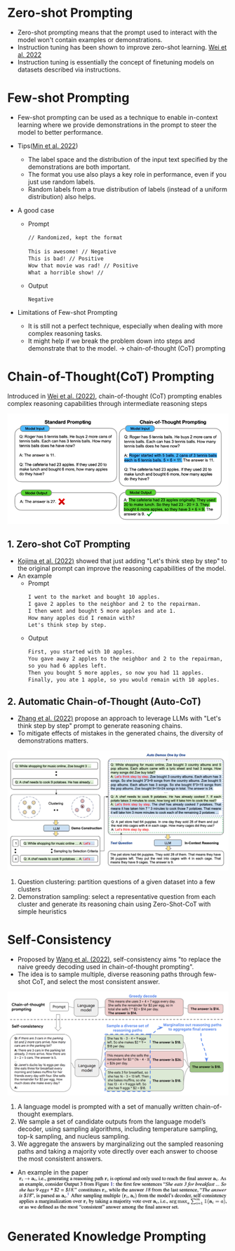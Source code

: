 # Zero-shot Prompting

- Zero-shot prompting means that the prompt used to interact with the model won't contain examples or demonstrations.
- Instruction tuning has been shown to improve zero-shot learning. [Wei et al. 2022](https://arxiv.org/pdf/2109.01652)
- Instruction tuning is essentially the concept of finetuning models on datasets described via instructions.

# Few-shot Prompting

- Few-shot prompting can be used as a technique to enable in-context learning where we provide demonstrations in the prompt to steer the model to better performance.
- Tips([Min et al. 2022](https://arxiv.org/abs/2202.12837))
  - The label space and the distribution of the input text specified by the demonstrations are both important.
  - The format you use also plays a key role in performance, even if you just use random labels.
  - Random labels from a true distribution of labels (instead of a uniform distribution) also helps.
- A good case

  - Prompt

    ```text
    // Randomized, kept the format

    This is awesome! // Negative
    This is bad! // Positive
    Wow that movie was rad! // Positive
    What a horrible show! //
    ```

  - Output
    ```text
    Negative
    ```

- Limitations of Few-shot Prompting
  - It is still not a perfect technique, especially when dealing with more complex reasoning tasks.
  - It might help if we break the problem down into steps and demonstrate that to the model. -> chain-of-thought (CoT) prompting

# Chain-of-Thought(CoT) Prompting

Introduced in [Wei et al. (2022)](https://arxiv.org/abs/2201.11903), chain-of-thought (CoT) prompting enables complex reasoning capabilities through intermediate reasoning steps

![Chain-of-Thought Prompting](./imgs/2-techniques-1.png)

## 1. Zero-shot CoT Prompting

- [Kojima et al. (2022)](https://arxiv.org/abs/2205.11916) showed that just adding "Let's think step by step" to the original prompt can improve the reasoning capabilities of the model.
- An example
  - Prompt
    ```text
    I went to the market and bought 10 apples.
    I gave 2 apples to the neighbor and 2 to the repairman.
    I then went and bought 5 more apples and ate 1.
    How many apples did I remain with?
    Let's think step by step.
    ```
  - Output
    ```text
    First, you started with 10 apples.
    You gave away 2 apples to the neighbor and 2 to the repairman, so you had 6 apples left.
    Then you bought 5 more apples, so now you had 11 apples.
    Finally, you ate 1 apple, so you would remain with 10 apples.
    ```

## 2. Automatic Chain-of-Thought (Auto-CoT)

- [Zhang et al. (2022)](https://arxiv.org/abs/2210.03493) propose an approach to leverage LLMs with "Let's think step by step" prompt to generate reasoning chains.
- To mitigate effects of mistakes in the generated chains, the diversity of demonstrations matters.

![Auto-CoT](./imgs/2-techniques-2.png)

1. Question clustering: partition questions of a given dataset into a few clusters
2. Demonstration sampling: select a representative question from each cluster and generate its reasoning chain using Zero-Shot-CoT with simple heuristics

# Self-Consistency

- Proposed by [Wang et al. (2022)](https://arxiv.org/abs/2203.11171), self-consistency aims "to replace the naive greedy decoding used in chain-of-thought prompting".
- The idea is to sample multiple, diverse reasoning paths through few-shot CoT, and select the most consistent answer.

![Self-Consistency](./imgs/2-techniques-3.png)

1. A language model is prompted with a set of manually written chain-of-thought exemplars.
2. We sample a set of candidate outputs from the language model’s decoder, using sampling algorithms, including temperature sampling, top-k sampling, and nucleus sampling.
3. We aggregate the answers by marginalizing out the sampled reasoning paths and taking a majority vote directly over each answer to choose the most consistent answers.

- An example in the paper
  ![the-paper-snippet](./imgs/2-techniques-4.png)

# Generated Knowledge Prompting
